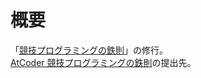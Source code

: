 # 概要
「[競技プログラミングの鉄則](https://www.amazon.co.jp/dp/483997750X)」の修行。  
[AtCoder 競技プログラミングの鉄則](https://atcoder.jp/contests/tessoku-book)の提出先。
